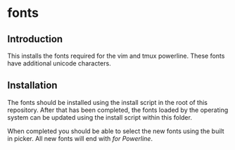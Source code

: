 fonts
=====

Introduction
------------

This installs the fonts required for the vim and tmux powerline.
These fonts have additional unicode characters.


Installation
------------

The fonts should be installed using the install script in the root of this repository.
After that has been completed, the fonts loaded by the operating system can be updated
using the install script within this folder.

When completed you should be able to select the new fonts using the built in picker.
All new fonts will end with _for Powerline_.
